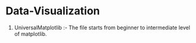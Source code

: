 # Data-Visualization

1. UniversalMatplotlib :-
   The file starts from beginner to intermediate level of matplotlib. 
